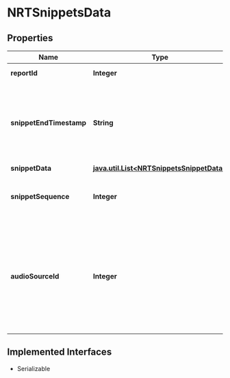 

# NRTSnippetsData


## Properties

Name | Type | Description | Notes
------------ | ------------- | ------------- | -------------
**reportId** | **Integer** | The unique ID for an event. |  [optional]
**snippetEndTimestamp** | **String** | The snippet end time is calculated based off the endTime in the snippetData section and the recordingStartTime from the calls endpoint  |  [optional]
**snippetData** | [**java.util.List&lt;NRTSnippetsSnippetData&gt;**](NRTSnippetsSnippetData.md) |  |  [optional]
**snippetSequence** | **Integer** | The sequence number of the snippet from the start of the current call  |  [optional]
**audioSourceId** | **Integer** | The Unique ID for an Internal recording specific to reportID. For example, ReportID X would have multiple recordings from a different source (dial-in or webcast). One ReportID can have multiple AudioSource ids. |  [optional]


## Implemented Interfaces

* Serializable


